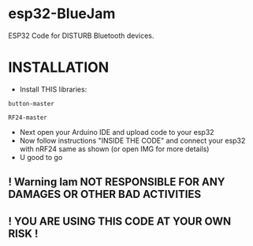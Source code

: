 # esp32-BlueJam
ESP32 Code for DISTURB Bluetooth devices.
# INSTALLATION
- Install THIS libraries:
```
button-master
```
```
RF24-master
```
- Next open your Arduino IDE and upload code to your esp32
- Now follow instructions "INSIDE THE CODE" and connect your esp32 with nRF24 same as shown (or open IMG for more details)
- U good to go 
## ! Warning Iam NOT RESPONSIBLE FOR ANY DAMAGES OR OTHER BAD ACTIVITIES
## ! YOU ARE USING THIS CODE AT YOUR OWN RISK !
